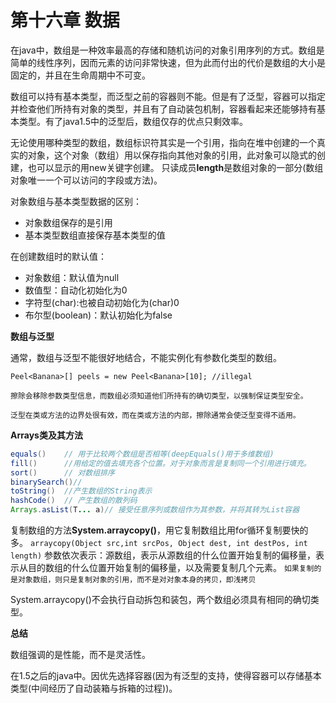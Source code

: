 # 第十六章 数据

在java中，数组是一种效率最高的存储和随机访问的对象引用序列的方式。数组是简单的线性序列，因而元素的访问非常快速，但为此而付出的代价是数组的大小是固定的，并且在生命周期中不可变。

数组可以持有基本类型，而泛型之前的容器则不能。但是有了泛型，容器可以指定并检查他们所持有对象的类型，并且有了自动装包机制，容器看起来还能够持有基本类型。有了java1.5中的泛型后，数组仅存的优点只剩效率。

无论使用哪种类型的数组，数组标识符其实是一个引用，指向在堆中创建的一个真实的对象，这个对象（数组）用以保存指向其他对象的引用，此对象可以隐式的创建，也可以显示的用new关键字创建。 只读成员**length**是数组对象的一部分(数组对象唯一一个可以访问的字段或方法)。

对象数组与基本类型数据的区别：

* 对象数组保存的是引用
* 基本类型数组直接保存基本类型的值

在创建数组时的默认值：

* 对象数组：默认值为null
* 数值型：自动化初始化为0
* 字符型(char):也被自动初始化为(char)0
* 布尔型(boolean)：默认初始化为false

**数组与泛型**

通常，数组与泛型不能很好地结合，不能实例化有参数化类型的数组。

`Peel<Banana>[] peels = new Peel<Banana>[10]; //illegal`

`擦除会移除参数类型信息，而数组必须知道他们所持有的确切类型，以强制保证类型安全。`

`泛型在类或方法的边界处很有效，而在类或方法的内部，擦除通常会使泛型变得不适用。`

**Arrays类及其方法**

```java
equals()	// 用于比较两个数组是否相等(deepEquals()用于多维数组)
fill()		//用给定的值去填充各个位置。对于对象而言是复制同一个引用进行填充。
sort()		// 对数组排序
binarySearch()//
toString()  //产生数组的String表示
hashCode()  // 产生数组的散列码
Arrays.asList(T... a)// 接受任意序列或数组作为其参数，并将其转为List容器
```
复制数组的方法**System.arraycopy()**，用它复制数组比用for循环复制要快的多。
`arraycopy(Object src,int srcPos, Object dest, int destPos, int length)`
参数依次表示：源数组，表示从源数组的什么位置开始复制的偏移量，表示从目的数组的什么位置开始复制的偏移量，以及需要复制几个元素。
`如果复制的是对象数组，则只是复制对象的引用，而不是对对象本身的拷贝，即浅拷贝`

System.arraycopy()不会执行自动拆包和装包，两个数组必须具有相同的确切类型。

**总结**

数组强调的是性能，而不是灵活性。

在1.5之后的java中。因优先选择容器(因为有泛型的支持，使得容器可以存储基本类型(中间经历了自动装箱与拆箱的过程))。

